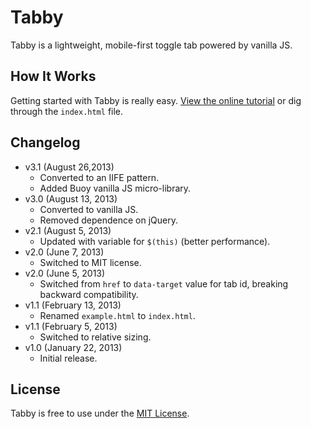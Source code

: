# Tabby
Tabby is a lightweight, mobile-first toggle tab powered by vanilla JS.

## How It Works
Getting started with Tabby is really easy. [View the online tutorial](http://cferdinandi.github.com/tabby/) or dig through the `index.html` file.

## Changelog
* v3.1 (August 26,2013)
  * Converted to an IIFE pattern.
  * Added Buoy vanilla JS micro-library.
* v3.0 (August 13, 2013)
  * Converted to vanilla JS.
  * Removed dependence on jQuery.
* v2.1 (August 5, 2013)
  * Updated with variable for `$(this)` (better performance).
* v2.0 (June 7, 2013)
  * Switched to MIT license.
* v2.0 (June 5, 2013)
  * Switched from `href` to `data-target` value for tab id, breaking backward compatibility.
* v1.1 (February 13, 2013)
  * Renamed `example.html` to `index.html`.
* v1.1 (February 5, 2013)
  * Switched to relative sizing.
* v1.0 (January 22, 2013)
  * Initial release.

## License
Tabby is free to use under the [MIT License](http://gomakethings.com/mit/).
